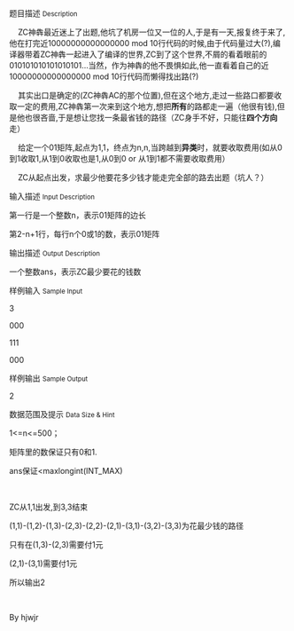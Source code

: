 <div class="panel panel-default">
<div class="area-title">
<span>
题目描述
<small>Description</small>
</span></div>
<div class="panel-body">

<p>    ZC神犇最近迷上了出题,他坑了机房一位又一位的人,于是有一天,报复终于来了,他在打完近10000000000000000 mod 10行代码的时候,由于代码量过大(?),编译器带着ZC神犇一起进入了编译的世界,ZC到了这个世界,不屑的看着眼前的010101010101010101...当然，作为神犇的他不畏惧如此,他一直看着自己的近10000000000000000 mod 10行代码而懒得找出路(?)</p><p>    其实出口是确定的(ZC神犇AC的那个位置),但在这个地方,走过一些路口都要收取一定的费用,ZC神犇第一次来到这个地方,想把<strong>所有</strong>的路都走一遍（他很有钱),但是他也很吝啬,于是想让您找一条最省钱的路径（ZC身手不好，只能往<strong>四个方向</strong>走）</p><p>    给定一个01矩阵,起点为1,1，终点为n,n,当跨越到<strong>异类</strong>时，就要收取费用(如从0到1收取1,从1到0收取也是1,从0到0 or 从1到1都不需要收取费用）</p><p>    ZC从起点出发，求最少他要花多少钱才能走完全部的路去出题（坑人？）</p>

</div>
</div>

<div class="panel panel-default">
<div class="area-title">
<span>
输入描述
<small>Input Description</small>
</span></div>
<div class="panel-body">
<p>第一行是一个整数n，表示01矩阵的边长<br></p><p>第2-n+1行，每行n个0或1的数，表示01矩阵</p>

</div>
</div>
<div  class="panel panel-default">
<div class="area-title">
<span>
输出描述
<small>Output Description</small>
</span></div>
<div class="panel-body">

<p>一个整数ans，表示ZC最少要花的钱数</p>

</div>
</div>


<div class="panel panel-default">
<div class="area-title">
<span>
样例输入
<small>Sample Input</small>
</span></div>
<div class="panel-body">
<p>3</p><p>000</p><p>111</p><p>000</p>

</div>
</div>

<div class="panel panel-default">
<div class="area-title">
<span>
样例输出
<small>Sample Output</small>
</span></div>
<div class="panel-body">
<p>2</p>

</div>
</div>

<div class="panel panel-default">
<div class="area-title">
<span>
数据范围及提示
<small>Data Size & Hint</small>
</span></div>
<div class="panel-body">
<p style="">1&lt;=n&lt;=500；</p><p style="">矩阵里的数保证只有0和1.</p><p style="">ans保证&lt;maxlongint(INT_MAX)<br></p><p style=""><br></p><p>ZC从1,1出发,到3,3结束</p><p>(1,1)-(1,2)-(1,3)-(2,3)-(2,2)-(2,1)-(3,1)-(3,2)-(3,3)为花最少钱的路径</p><p>只有在(1,3)-(2,3)需要付1元</p><p>(2,1)-(3,1)需要付1元</p><p>所以输出2</p><p><br></p><p>By hjwjr</p><p><br></p>
</div>
</div>